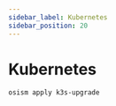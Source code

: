 ```yaml
---
sidebar_label: Kubernetes
sidebar_position: 20
---
```


# Kubernetes

```
osism apply k3s-upgrade
```

